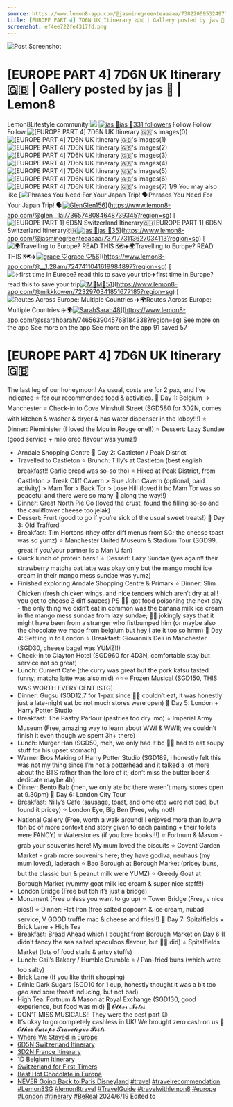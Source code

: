 ```yaml
---
source: https://www.lemon8-app.com/@jasminegreenteaaaaa/7382200953249776145?region=sg
title: [EUROPE PART 4] 7D6N UK Itinerary 🇬🇧 | Gallery posted by jas 🌸 | Lemon8
screenshot: ef4ee722fe4317fd.png
---
```



![Post Screenshot](ef4ee722fe4317fd.png)
# [EUROPE PART 4] 7D6N UK Itinerary 🇬🇧 | Gallery posted by jas 🌸 | Lemon8
[](https://www.lemon8-app.com/feed/foryou?region=sg)
Lemon8Lifestyle community
[](https://www.lemon8-app.com/search/sug?region=sg)![](https://lemon8.onelink.me/FMQw?pid=website_direct&af_force_dp=false&af_dp=snssdk2657%3A%2F%2Farticle_detail_page%3Fgroup_id%3D7382200953249776145%26pid%3Dwebsite_direct&retargeting=true&ab_version=73512074&af_web_dp=https%3A%2F%2Fplay.google.com%2Fstore%2Fapps%2Fdetails%3Fid%3Dcom.bd.nproject&amp_extra=%7B%22seo_page_id%22%3A%221084549201956074741%22%2C%22traffic_type%22%3A%22website_direct%22%2C%22web_id%22%3A%227481735569337271815%22%2C%22enter_position%22%3A%22smart_banner%22%2C%22enter_page_id%22%3A%227382200953249776145%22%2C%22enter_page_type%22%3A%22article%22%7D)
[![jas 🌸](https://p16-lemon8-sign-sg.tiktokcdn.com/user-avatar-alisg/f3599d782f38c79c497659ac1e996605~tplv-sdweummd6v-shrink:120:0:q75.webp?lk3s=66c60501&source=feed_user&x-expires=1744588800&x-signature=p9bKM4NJpL8Js7BLeNJ7%2F15TVrM%3D)](https://www.lemon8-app.com/@jasminegreenteaaaaa?region=sg)[jas 🌸331 followers](https://www.lemon8-app.com/@jasminegreenteaaaaa?region=sg)
Follow
Follow
Follow
![\[EUROPE PART 4\] 7D6N UK Itinerary 🇬🇧's images\(0\)](https://p16-lemon8-sign-sg.tiktokcdn.com/tos-alisg-v-a3e477-sg/oEWCARxfBy2ziBE3ExOr22KBgixeQMAQI9O1IA~tplv-sdweummd6v-wap-logo-v1:QGphc21pbmVncmVlbnRlYWFhYWE=:1080:0.webp?lk3s=66c60501&source=wap_large_logo_image&x-expires=1744588800&x-signature=9yOv8N6I0ozhY9Bl8wBUo%2FDj8j0%3D)
![\[EUROPE PART 4\] 7D6N UK Itinerary 🇬🇧's images\(1\)](https://p16-lemon8-sign-sg.tiktokcdn.com/tos-alisg-v-a3e477-sg/o0AB9xzQA22KixIeiWEBPEIBygLQOARCsMfGO3~tplv-sdweummd6v-wap-logo-v1:QGphc21pbmVncmVlbnRlYWFhYWE=:1080:0.webp?lk3s=66c60501&source=wap_large_logo_image&x-expires=1744588800&x-signature=Xcxir4jfeSMPc3nhNvllxHcjv%2Fk%3D)
![\[EUROPE PART 4\] 7D6N UK Itinerary 🇬🇧's images\(2\)](https://p16-lemon8-sign-sg.tiktokcdn.com/tos-alisg-v-a3e477-sg/oc9AiBEiREA3B2AgINeOKxIWbt2xBfQCQONzQy~tplv-sdweummd6v-wap-logo-v1:QGphc21pbmVncmVlbnRlYWFhYWE=:1080:0.webp?lk3s=66c60501&source=wap_large_logo_image&x-expires=1744588800&x-signature=aYRbV77NGp2r8%2FjZ09hlrDxfWrE%3D)
![\[EUROPE PART 4\] 7D6N UK Itinerary 🇬🇧's images\(3\)](https://p16-lemon8-sign-sg.tiktokcdn.com/tos-alisg-v-a3e477-sg/okc9cftligctDeAQA6uEEjCQsBcFI2uhmVjQAD~tplv-sdweummd6v-wap-logo-v1:QGphc21pbmVncmVlbnRlYWFhYWE=:1080:0.webp?lk3s=66c60501&source=wap_large_logo_image&x-expires=1744588800&x-signature=dhXL4wUiE6%2BlQz7xZty06VdaHwM%3D)
![\[EUROPE PART 4\] 7D6N UK Itinerary 🇬🇧's images\(4\)](https://p16-lemon8-sign-sg.tiktokcdn.com/tos-alisg-v-a3e477-sg/oUKyxIxiAQ29AINELCizE2BBgvQGABrOfWOeR3~tplv-sdweummd6v-wap-logo-v1:QGphc21pbmVncmVlbnRlYWFhYWE=:1080:0.webp?lk3s=66c60501&source=wap_large_logo_image&x-expires=1744588800&x-signature=2c1a1QVqa0S5AuOHbr5KRjbad0I%3D)
![\[EUROPE PART 4\] 7D6N UK Itinerary 🇬🇧's images\(5\)](https://p16-lemon8-sign-sg.tiktokcdn.com/tos-alisg-v-a3e477-sg/oQf2EexIw3xYBAQyK1CMIY92gAiOBzEWORBQAi~tplv-sdweummd6v-wap-logo-v1:QGphc21pbmVncmVlbnRlYWFhYWE=:1080:0.webp?lk3s=66c60501&source=wap_large_logo_image&x-expires=1744588800&x-signature=fiXuMZhQhMFCG8E6DibjWb6ALEU%3D)
![\[EUROPE PART 4\] 7D6N UK Itinerary 🇬🇧's images\(6\)](https://p16-lemon8-sign-sg.tiktokcdn.com/tos-alisg-v-a3e477-sg/o8OQB9fBQE3Q2RzeI2vxBOKWyCOEIixAiAAxIg~tplv-sdweummd6v-wap-logo-v1:QGphc21pbmVncmVlbnRlYWFhYWE=:1080:0.webp?lk3s=66c60501&source=wap_large_logo_image&x-expires=1744588800&x-signature=HBb1TXUoZksEzEizrndnge%2BAN1A%3D)
![\[EUROPE PART 4\] 7D6N UK Itinerary 🇬🇧's images\(7\)](https://p16-lemon8-sign-sg.tiktokcdn.com/tos-alisg-v-a3e477-sg/oUWeQOABIiRyECQA9z3x2rgAxiEWfBKBIy2ON8~tplv-sdweummd6v-wap-logo-v1:QGphc21pbmVncmVlbnRlYWFhYWE=:1080:0.webp?lk3s=66c60501&source=wap_large_logo_image&x-expires=1744588800&x-signature=EFPU5j6rYcy5w%2Bpi2U8f2%2FIm4PU%3D)
1/9
You may also like
[![Phrases You Need For Your Japan Trip! 🗣️](https://p16-lemon8-sign-sg.tiktokcdn.com/tos-alisg-v-a3e477-sg/o8IQAjAPAHzE4BPiqRAZiATbBlCVYzphZBI3k~tplv-sdweummd6v-shrink:640:0:q50.webp?lk3s=66c60501&source=seo_middle_feed_list&x-expires=1773532800&x-signature=Z3bKX7lEYj%2FyIwTdPGbKjPjuqMM%3D)Phrases You Need For Your Japan Trip! 🗣️[![Glen](https://p16-lemon8-sign-sg.tiktokcdn.com/user-avatar-alisg/38448e15a9d7f065bc2e8ca26fba6015~tplv-sdweummd6v-shrink:120:0:q75.jpeg?lk3s=66c60501&source=feed_user&x-expires=1744588800&x-signature=PQmaEVrcEKQL22h1%2BFTv5RXqxd0%3D)Glen156](https://www.lemon8-app.com/@glen__lai?region=sg)](https://www.lemon8-app.com/@glen__lai/7365748084648739345?region=sg)
[![\[EUROPE PART 1\] 6D5N Switzerland Itinerary🇨🇭](https://p16-lemon8-sign-sg.tiktokcdn.com/tos-alisg-v-a3e477-sg/oMBEUzpQEPo9QFTCeNyDfBWt0MEFAAcgAE7mIl~tplv-sdweummd6v-shrink:640:0:q50.webp?lk3s=66c60501&source=seo_middle_feed_list&x-expires=1773532800&x-signature=pVGbv2ephN92I7FpMUlb2uSxDEU%3D)[EUROPE PART 1] 6D5N Switzerland Itinerary🇨🇭[![jas 🌸](https://p16-lemon8-sign-sg.tiktokcdn.com/user-avatar-alisg/f3599d782f38c79c497659ac1e996605~tplv-sdweummd6v-shrink:120:0:q75.jpeg?lk3s=66c60501&source=feed_user&x-expires=1744588800&x-signature=alX1mlN3s5honl7pRt%2FXEqmHIGU%3D)jas 🌸35](https://www.lemon8-app.com/@jasminegreenteaaaaa?region=sg)](https://www.lemon8-app.com/@jasminegreenteaaaaa/7371773113627034113?region=sg)
[![🌍Travelling to Europe? READ THIS 🗺️✈️](https://p16-lemon8-sign-sg.tiktokcdn.com/tos-alisg-v-a3e477-sg/ebb185d3d0b54197898200b348df1d75~tplv-sdweummd6v-shrink:640:0:q50.webp?lk3s=66c60501&source=seo_middle_feed_list&x-expires=1773532800&x-signature=EbJuy8X4znIAyvqkgovBzfRdkvE%3D)🌍Travelling to Europe? READ THIS 🗺️✈️[![grace ♡](https://p16-lemon8-sign-sg.tiktokcdn.com/user-avatar-alisg/318aa108a485339d09209f2ce9da6661~tplv-sdweummd6v-shrink:120:0:q75.jpeg?lk3s=66c60501&source=feed_user&x-expires=1744588800&x-signature=Dsc6mANzTU%2FKLiMmB9zTndGlhjo%3D)grace ♡56](https://www.lemon8-app.com/@__1.28am?region=sg)](https://www.lemon8-app.com/@__1.28am/7247411041619984897?region=sg)
[![✈️first time in Europe? read this to save your trip](https://p16-lemon8-sign-sg.tiktokcdn.com/tos-alisg-v-a3e477-sg/98495285285e48f7a650e8cfdcf32f6e~tplv-sdweummd6v-shrink:640:0:q50.webp?lk3s=66c60501&source=seo_middle_feed_list&x-expires=1773532800&x-signature=HJgHpxebqgKV7edp579dbqaeHfw%3D)✈️first time in Europe? read this to save your trip[![M🐹](https://p16-lemon8-sign-sg.tiktokcdn.com/user-avatar-alisg/22841b927145faaa47200d610badc62f~tplv-sdweummd6v-shrink:120:0:q75.jpeg?lk3s=66c60501&source=feed_user&x-expires=1744588800&x-signature=agmEW1sci7ATer6HhcTuUIuKcFU%3D)M🐹51](https://www.lemon8-app.com/@mikkkowen?region=sg)](https://www.lemon8-app.com/@mikkkowen/7232970341851677185?region=sg)
[![Routes Across Europe: Multiple Countries ✈️🌍](https://p16-lemon8-sign-sg.tiktokcdn.com/tos-alisg-v-a3e477-sg/o8WY3AUDnCR1cBCFEAA0MEEt9BlbfmvgftIhCb~tplv-sdweummd6v-shrink:640:0:q50.webp?lk3s=66c60501&source=seo_middle_feed_list&x-expires=1773532800&x-signature=h4V9x31bPe50vb76r8mIqpd30AI%3D)Routes Across Europe: Multiple Countries ✈️🌍[![Sarah](https://p16-lemon8-sign-sg.tiktokcdn.com/user-avatar-alisg/2cfbeb15e0dfd4f780b52926d5d1100e~tplv-sdweummd6v-shrink:120:0:q75.jpeg?lk3s=66c60501&source=feed_user&x-expires=1744588800&x-signature=JHcM3lK5nahATBxLX%2FcEUuCy%2BYs%3D)Sarah48](https://www.lemon8-app.com/@ssarahbarah?region=sg)](https://www.lemon8-app.com/@ssarahbarah/7465639045768184338?region=sg)
See more on the app
See more on the app
See more on the app
91 saved
57
# [EUROPE PART 4] 7D6N UK Itinerary 🇬🇧
The last leg of our honeymoon! As usual, costs are for 2 pax, and I’ve indicated ⭐️ for our recommended food & activities.
📌 Day 1: Belgium -> Manchester
⭐️ Check-in to Cove Minshull Street (SGD580 for 3D2N, comes with kitchen & washer & dryer & has water dispenser in the lobby!!!) 
⭐️ Dinner: Pieminister (I loved the Moulin Rouge one!!)
⭐️ Dessert: Lazy Sundae (good service + milo oreo flavour was yumz!)
- Arndale Shopping Centre 
📌 Day 2: Castleton / Peak District
- Travelled to Castleton 
⭐️ Brunch: Tilly’s at Castleton (best english breakfast!! Garlic bread was so-so tho)
⭐️ Hiked at Peak District, from Castleton > Treak Cliff Cavern > Blue John Cavern (optional, paid activity) > Mam Tor > Back Tor > Lose Hill (loved it bc Mam Tor was so peaceful and there were so many 🐑 along the way!!)
- Dinner: Great North Pie Co (loved the crust, found the filling so-so and the cauliflower cheese too jelak)
- Dessert: Frurt (good to go if you’re sick of the usual sweet treats!)
📌 Day 3: Old Trafford
- Breakfast: Tim Hortons (they offer diff menus from SG; the cheese toast was so yumz)
⭐️ Manchester United Museum & Stadium Tour (SGD99, great if you/your partner is a Man U fan)
- Quick lunch of protein bars!!
⭐️ Dessert: Lazy Sundae (yes again!! their strawberry matcha oat latte was okay only but the mango mochi ice cream in their mango mess sundae was yumz)
- Finished exploring Arndale Shopping Centre & Primark 
⭐️ Dinner: Slim Chicken (fresh chicken wings, and nice tenders which aren’t dry at all! you get to choose 3 diff sauces) 
PS 👦🏻 got food poisoning the next day - the only thing we didn’t eat in common was the banana milk ice cream in the mango mess sundae from lazy sundae; 👦🏻 jokingly says that it might have been from a stranger who fistbumped him (or maybe also the chocolate we made from belgium but hey i ate it too so hmm) 
📌 Day 4: Settling in to London
⭐️ Breakfast: Giovanni’s Deli in Manchester (SGD30, cheese bagel was YUMZ!!)
- Check-in to Clayton Hotel (SGD960 for 4D3N, comfortable stay but service not so great) 
- Lunch: Current Cafe (the curry was great but the pork katsu tasted funny; matcha latte was also mid)
⭐️⭐️⭐️ Frozen Musical (SGD150, THIS WAS WORTH EVERY CENT ISTG) 
- Dinner: Gugsu (SGD12.7 for 1-pax since 👦🏻 couldn’t eat, it was honestly just a late-night eat bc not much stores were open)
📌 Day 5: London + Harry Potter Studio
- Breakfast: The Pastry Parlour (pastries too dry imo)
⭐️ Imperial Army Museum (Free, amazing way to learn about WWI & WWII; we couldn’t finish it even though we spent 3h+ there)
- Lunch: Murger Han (SGD50, meh, we only had it bc 👦🏻 had to eat soupy stuff for his upset stomach)
- Warner Bros Making of Harry Potter Studio (SGD189, I honestly felt this was not my thing since I’m not a potterhead and it talked a lot more about the BTS rather than the lore of it; don’t miss the butter beer & dedicate maybe 4h) 
- Dinner: Bento Bab (meh, we only ate bc there weren’t many stores open at 9.30pm) 
📌 Day 6: London City Tour
- Breakfast: Nilly’s Cafe (sausage, toast, and omelette were not bad, but found it pricey)
⭐️ London Eye, Big Ben (Free, why not!)
- National Gallery (Free, worth a walk around! I enjoyed more than louvre tbh bc of more context and story given to each painting + their toilets were FANCY)
⭐️ Waterstones (if you love books!!!)
⭐️ Fortnum & Mason - grab your souvenirs here! My mum loved the biscuits
⭐️ Covent Garden Market - grab more souvenirs here; they have godiva, neuhaus (my mum loved), laderach
⭐️ Bao Borough at Borough Market (pricey buns, but the classic bun & peanut milk were YUMZ)
⭐️ Greedy Goat at Borough Market (yummy goat milk ice cream & super nice staff!!) 
- London Bridge (Free but tbh it’s just a bridge)
- Monument (Free unless you want to go up)
⭐️ Tower Bridge (Free, v nice pics!) 
⭐️ Dinner: Flat Iron (free salted popcorn & ice cream, nubad service, V GOOD truffle mac & cheese and fries!!)
📌 Day 7: Spitalfields + Brick Lane + High Tea
- Breakfast: Bread Ahead which I bought from Borough Market on Day 6 (I didn’t fancy the sea salted speculoos flavour, but 👦🏻 did) 
⭐️ Spitalfields Market (lots of food stalls & artsy stuffs)
- Lunch: Gail’s Bakery / Humble Crumble ⭐️ / Pan-fried buns (which were too salty)
- Brick Lane (If you like thrift shopping)
- Drink: Dark Sugars (SGD10 for 1 cup, honestly thought it was a bit too gao and sore throat inducing, but not bad)
- High Tea: Fortnum & Mason at Royal Exchange (SGD130, good experience, but food was mid)
📌 𝓞𝓽𝓱𝓮𝓻 𝓝𝓸𝓽𝓮𝓼
- DON’T MISS MUSICALS!! They were the best part 😩
- It’s okay to go completely cashless in UK! We brought zero cash on us
📌 𝓞𝓽𝓱𝓮𝓻 𝓔𝓾𝓻𝓸𝓹𝓮 𝓣𝓻𝓪𝓿𝓮𝓵𝓸𝓰𝓾𝓮 𝓟𝓸𝓼𝓽𝓼
- [Where We Stayed in Europe](https://www.lemon8-app.com/@jasminegreenteaaaaa/7382200953249776145?region=sg)
- [6D5N Switzerland Itinerary](https://www.lemon8-app.com/@jasminegreenteaaaaa/7382200953249776145?region=sg)
- [3D2N France Itinerary](https://www.lemon8-app.com/@jasminegreenteaaaaa/7382200953249776145?region=sg)
- [1D Belgium Itinerary](https://www.lemon8-app.com/@jasminegreenteaaaaa/7382200953249776145?region=sg)
- [Switzerland for First-Timers](https://www.lemon8-app.com/@jasminegreenteaaaaa/7382200953249776145?region=sg)
- [Best Hot Chocolate in Europe](https://www.lemon8-app.com/@jasminegreenteaaaaa/7382200953249776145?region=sg)
- [NEVER Going Back to Paris Disneyland](https://www.lemon8-app.com/@jasminegreenteaaaaa/7382200953249776145?region=sg)
[#travel](https://www.lemon8-app.com/topic/7198471901373923334?region=sg) [#travelrecommendation](https://www.lemon8-app.com/topic/7179255932768239621?region=sg) [#Lemon8SG](https://www.lemon8-app.com/topic/7072348837645451266?region=sg) [#lemon8travel](https://www.lemon8-app.com/topic/7198471913272885253?region=sg) [#TravelGuide](https://www.lemon8-app.com/topic/7086720246836379649?region=sg) [#travelwithlemon8](https://www.lemon8-app.com/topic/7145776166082789381?region=sg) [#europe](https://www.lemon8-app.com/topic/7198471913272852485?region=sg) [#London](https://www.lemon8-app.com/topic/7120538872643731461?region=sg) [#itinerary](https://www.lemon8-app.com/topic/7146196887640489989?region=sg) [#BeReal](https://www.lemon8-app.com/topic/7215326087186022405?region=sg)
2024/6/19 Edited to
#
